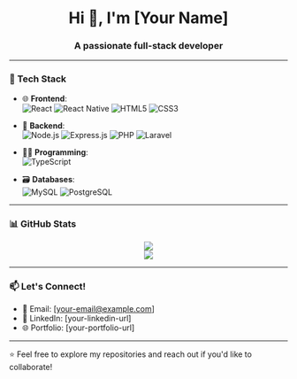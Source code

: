 <h1 align="center">Hi 👋, I'm [Your Name]</h1>
<h3 align="center">A passionate full-stack developer</h3>

---

### 🧠 Tech Stack
<div align="left">

- 🌐 **Frontend**:  
  ![React](https://img.shields.io/badge/-React-61DAFB?logo=react&logoColor=black&style=flat-square)
  ![React Native](https://img.shields.io/badge/-React%20Native-20232A?logo=react&logoColor=61DAFB&style=flat-square)
  ![HTML5](https://img.shields.io/badge/-HTML5-E34F26?logo=html5&logoColor=white&style=flat-square)
  ![CSS3](https://img.shields.io/badge/-CSS3-1572B6?logo=css3&logoColor=white&style=flat-square)

- 🧰 **Backend**:  
  ![Node.js](https://img.shields.io/badge/-Node.js-339933?logo=node.js&logoColor=white&style=flat-square)
  ![Express.js](https://img.shields.io/badge/-Express.js-000000?logo=express&logoColor=white&style=flat-square)
  ![PHP](https://img.shields.io/badge/-PHP-777BB4?logo=php&logoColor=white&style=flat-square)
  ![Laravel](https://img.shields.io/badge/-Laravel-FF2D20?logo=laravel&logoColor=white&style=flat-square)

- 🧑‍💻 **Programming**:  
  ![TypeScript](https://img.shields.io/badge/-TypeScript-3178C6?logo=typescript&logoColor=white&style=flat-square)

- 🗃️ **Databases**:  
  ![MySQL](https://img.shields.io/badge/-MySQL-4479A1?logo=mysql&logoColor=white&style=flat-square)
  ![PostgreSQL](https://img.shields.io/badge/-PostgreSQL-4169E1?logo=postgresql&logoColor=white&style=flat-square)

</div>

---

### 📊 GitHub Stats
<p align="center">
  <img src="https://github-readme-stats.vercel.app/api?username=YOUR_USERNAME&show_icons=true&theme=tokyonight" />
  <br />
  <img src="https://github-readme-stats.vercel.app/api/top-langs/?username=YOUR_USERNAME&layout=compact&theme=tokyonight" />
</p>

---

### 📫 Let's Connect!
- 📧 Email: [your-email@example.com]
- 💼 LinkedIn: [your-linkedin-url]
- 🌐 Portfolio: [your-portfolio-url]

---

⭐️ Feel free to explore my repositories and reach out if you'd like to collaborate!
